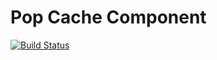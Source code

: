 Pop Cache Component
===================

[![Build Status](https://travis-ci.org/popphp/pop-cache.svg?branch=master)](https://travis-ci.org/popphp/pop-cache)
